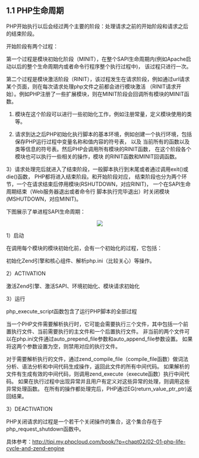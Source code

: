 1.1 PHP生命周期
-------------
PHP开始执行以后会经过两个主要的阶段：处理请求之前的开始阶段和请求之后的结束阶段。

开始阶段有两个过程：

第一个过程是模块初始化阶段（MINIT），在整个SAPI生命周期内(例如Apache启动以后的整个生命周期内或者命令行程序整个执行过程中)， 该过程只进行一次。

第二个过程是模块激活阶段（RINIT），该过程发生在请求阶段，例如通过url请求某个页面，则在每次请求处理php文件之前都会进行模块激活
（RINIT请求开始）。例如PHP注册了一些扩展模块，则在MINIT阶段会回调所有模块的MINIT函数。

1) 模块在这个阶段可以进行一些初始化工作，例如注册常量，定义模块使用的类等。

2) 请求到达之后PHP初始化执行脚本的基本环境，例如创建一个执行环境，包括保存PHP运行过程中变量名称和值内容的符号表， 以及
当前所有的函数以及类等信息的符号表。然后PHP会调用所有模块的RINIT函数， 在这个阶段各个模块也可以执行一些相关的操作，模块
的RINIT函数和MINIT回调函数。

3）请求处理完后就进入了结束阶段，一般脚本执行到末尾或者通过调用exit()或die()函数， PHP都将进入结束阶段。和开始阶段对应，
结束阶段也分为两个环节，一个在请求结束后停用模块(RSHUTDOWN，对应RINIT)， 一个在SAPI生命周期结束（Web服务器退出或者命令行
脚本执行完毕退出）时关闭模块(MSHUTDOWN，对应MINIT)。

下图展示了单进程SAPI生命周期：
<p style="text-align:center"><img src="http://www.walu.cc/phpbook/image/01fig01.jpg" /></p>

1）启动

在调用每个模块的模块初始化前，会有一个初始化的过程，它包括：

初始化Zend引擎和核心组件、解析php.ini（比较关心）等操作。

2）ACTIVATION

激活Zend引擎、激活SAPI、环境初始化、模块请求初始化

3）运行

php_execute_script函数包含了运行PHP脚本的全部过程

当一个PHP文件需要解析执行时，它可能会需要执行三个文件，其中包括一个前置执行文件、当前需要执行的主文件和一个后置执行文件。 非当前的两个文件可以在php.ini文件通过auto_prepend_file参数和auto_append_file参数设置。 如果将这两个参数设置为空，则禁用对应的执行文件。

对于需要解析执行的文件，通过zend_compile_file（compile_file函数）做词法分析、语法分析和中间代码生成操作，返回此文件的所有中间代码。 如果解析的文件有生成有效的中间代码，则调用zend_execute（execute函数）执行中间代码。 如果在执行过程中出现异常并且用户有定义对这些异常的处理，则调用这些异常处理函数。 在所有的操作都处理完后，PHP通过EG(return_value_ptr_ptr)返回结果。

3）DEACTIVATION

PHP关闭请求的过程是一个若干个关闭操作的集合，这个集合存在于php_request_shutdown函数中。 

具体参考：http://tipi.my.phpcloud.com/book/?p=chapt02/02-01-php-life-cycle-and-zend-engine
